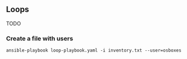 ## Loops
TODO

### Create a file with users

```
ansible-playbook loop-playbook.yaml -i inventory.txt --user=osboxes
```

